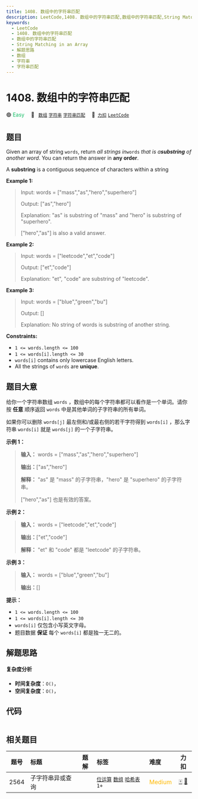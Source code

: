 ```yaml
---
title: 1408. 数组中的字符串匹配
description: LeetCode,1408. 数组中的字符串匹配,数组中的字符串匹配,String Matching in an Array,解题思路,数组,字符串,字符串匹配
keywords:
  - LeetCode
  - 1408. 数组中的字符串匹配
  - 数组中的字符串匹配
  - String Matching in an Array
  - 解题思路
  - 数组
  - 字符串
  - 字符串匹配
---
```


# 1408. 数组中的字符串匹配

🟢 <font color=#15bd66>Easy</font>&emsp; 🔖&ensp; [`数组`](/tag/array.md) [`字符串`](/tag/string.md) [`字符串匹配`](/tag/string-matching.md)&emsp; 🔗&ensp;[`力扣`](https://leetcode.cn/problems/string-matching-in-an-array) [`LeetCode`](https://leetcode.com/problems/string-matching-in-an-array)

## 题目

Given an array of string `words`, return _all strings in_`words` _that is
a**substring** of another word_. You can return the answer in **any order**.

A **substring** is a contiguous sequence of characters within a string



**Example 1:**

> Input: words = ["mass","as","hero","superhero"]
> 
> Output: ["as","hero"]
> 
> Explanation: "as" is substring of "mass" and "hero" is substring of "superhero".
> 
> ["hero","as"] is also a valid answer.

**Example 2:**

> Input: words = ["leetcode","et","code"]
> 
> Output: ["et","code"]
> 
> Explanation: "et", "code" are substring of "leetcode".

**Example 3:**

> Input: words = ["blue","green","bu"]
> 
> Output: []
> 
> Explanation: No string of words is substring of another string.

**Constraints:**

  * `1 <= words.length <= 100`
  * `1 <= words[i].length <= 30`
  * `words[i]` contains only lowercase English letters.
  * All the strings of `words` are **unique**.


## 题目大意

给你一个字符串数组 `words` ，数组中的每个字符串都可以看作是一个单词。请你按 **任意** 顺序返回 `words`
中是其他单词的子字符串的所有单词。

如果你可以删除 `words[j]` 最左侧和/或最右侧的若干字符得到 `words[i]` ，那么字符串 `words[i]` 就是 `words[j]`
的一个子字符串。



**示例 1：**

> 
> 
> 
> 
> 
> **输入：** words = ["mass","as","hero","superhero"]
> 
> **输出：**["as","hero"]
> 
> **解释：** "as" 是 "mass" 的子字符串，"hero" 是 "superhero" 的子字符串。
> 
> ["hero","as"] 也是有效的答案。
> 
> 

**示例 2：**

> 
> 
> 
> 
> 
> **输入：** words = ["leetcode","et","code"]
> 
> **输出：**["et","code"]
> 
> **解释：** "et" 和 "code" 都是 "leetcode" 的子字符串。
> 
> 

**示例 3：**

> 
> 
> 
> 
> 
> **输入：** words = ["blue","green","bu"]
> 
> **输出：**[]
> 
> 



**提示：**

  * `1 <= words.length <= 100`
  * `1 <= words[i].length <= 30`
  * `words[i]` 仅包含小写英文字母。
  * 题目数据 **保证** 每个 `words[i]` 都是独一无二的。


## 解题思路

#### 复杂度分析

- **时间复杂度**：`O()`，
- **空间复杂度**：`O()`，

## 代码

```javascript

```

## 相关题目

<!-- prettier-ignore -->
| 题号 | 标题 | 题解 | 标签 | 难度 | 力扣 |
| :------: | :------ | :------: | :------ | :------ | :------: |
| 2564 | 子字符串异或查询 |  |  [`位运算`](/tag/bit-manipulation.md) [`数组`](/tag/array.md) [`哈希表`](/tag/hash-table.md) `1+` | <font color=#ffb800>Medium</font> | [🀄️](https://leetcode.cn/problems/substring-xor-queries) [🔗](https://leetcode.com/problems/substring-xor-queries) |